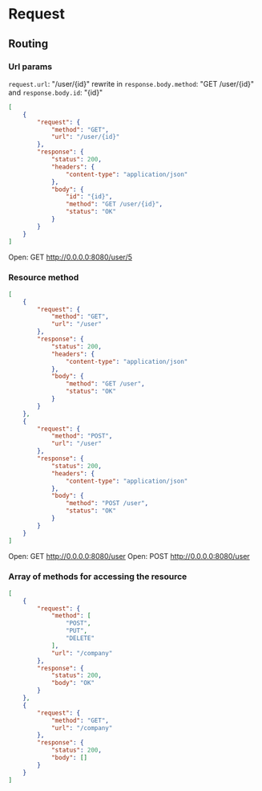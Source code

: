 # Request

## Routing

### Url params

`request.url`: "/user/{id}" rewrite in `response.body.method`: "GET /user/{id}" and `response.body.id`: "{id}"

```json
[
    {
        "request": {
            "method": "GET",
            "url": "/user/{id}"
        },
        "response": {
            "status": 200,
            "headers": {
                "content-type": "application/json"
            },
            "body": {
                "id": "{id}",
                "method": "GET /user/{id}",
                "status": "OK"
            }
        }
    }
]
```

Open: GET http://0.0.0.0:8080/user/5

### Resource method

```json
[
    {
        "request": {
            "method": "GET",
            "url": "/user"
        },
        "response": {
            "status": 200,
            "headers": {
                "content-type": "application/json"
            },
            "body": {
                "method": "GET /user",
                "status": "OK"
            }
        }
    },
    {
        "request": {
            "method": "POST",
            "url": "/user"
        },
        "response": {
            "status": 200,
            "headers": {
                "content-type": "application/json"
            },
            "body": {
                "method": "POST /user",
                "status": "OK"
            }
        }
    }
]
```

Open: GET http://0.0.0.0:8080/user
Open: POST http://0.0.0.0:8080/user

### Array of methods for accessing the resource

```json
[
    {
        "request": {
            "method": [
                "POST",
                "PUT",
                "DELETE"
            ],
            "url": "/company"
        },
        "response": {
            "status": 200,
            "body": "OK"
        }
    },
    {
        "request": {
            "method": "GET",
            "url": "/company"
        },
        "response": {
            "status": 200,
            "body": []
        }
    }
]
```